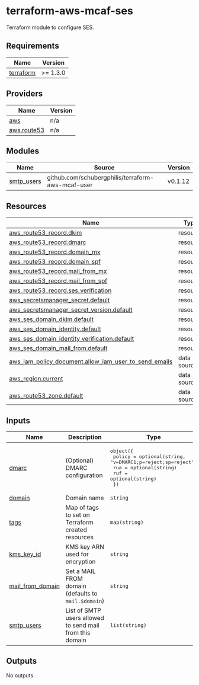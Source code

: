 # terraform-aws-mcaf-ses

Terraform module to configure SES.

<!--- BEGIN_TF_DOCS --->
## Requirements

| Name | Version |
|------|---------|
| <a name="requirement_terraform"></a> [terraform](#requirement\_terraform) | >= 1.3.0 |

## Providers

| Name | Version |
|------|---------|
| <a name="provider_aws"></a> [aws](#provider\_aws) | n/a |
| <a name="provider_aws.route53"></a> [aws.route53](#provider\_aws.route53) | n/a |

## Modules

| Name | Source | Version |
|------|--------|---------|
| <a name="module_smtp_users"></a> [smtp\_users](#module\_smtp\_users) | github.com/schubergphilis/terraform-aws-mcaf-user | v0.1.12 |

## Resources

| Name | Type |
|------|------|
| [aws_route53_record.dkim](https://registry.terraform.io/providers/hashicorp/aws/latest/docs/resources/route53_record) | resource |
| [aws_route53_record.dmarc](https://registry.terraform.io/providers/hashicorp/aws/latest/docs/resources/route53_record) | resource |
| [aws_route53_record.domain_mx](https://registry.terraform.io/providers/hashicorp/aws/latest/docs/resources/route53_record) | resource |
| [aws_route53_record.domain_spf](https://registry.terraform.io/providers/hashicorp/aws/latest/docs/resources/route53_record) | resource |
| [aws_route53_record.mail_from_mx](https://registry.terraform.io/providers/hashicorp/aws/latest/docs/resources/route53_record) | resource |
| [aws_route53_record.mail_from_spf](https://registry.terraform.io/providers/hashicorp/aws/latest/docs/resources/route53_record) | resource |
| [aws_route53_record.ses_verification](https://registry.terraform.io/providers/hashicorp/aws/latest/docs/resources/route53_record) | resource |
| [aws_secretsmanager_secret.default](https://registry.terraform.io/providers/hashicorp/aws/latest/docs/resources/secretsmanager_secret) | resource |
| [aws_secretsmanager_secret_version.default](https://registry.terraform.io/providers/hashicorp/aws/latest/docs/resources/secretsmanager_secret_version) | resource |
| [aws_ses_domain_dkim.default](https://registry.terraform.io/providers/hashicorp/aws/latest/docs/resources/ses_domain_dkim) | resource |
| [aws_ses_domain_identity.default](https://registry.terraform.io/providers/hashicorp/aws/latest/docs/resources/ses_domain_identity) | resource |
| [aws_ses_domain_identity_verification.default](https://registry.terraform.io/providers/hashicorp/aws/latest/docs/resources/ses_domain_identity_verification) | resource |
| [aws_ses_domain_mail_from.default](https://registry.terraform.io/providers/hashicorp/aws/latest/docs/resources/ses_domain_mail_from) | resource |
| [aws_iam_policy_document.allow_iam_user_to_send_emails](https://registry.terraform.io/providers/hashicorp/aws/latest/docs/data-sources/iam_policy_document) | data source |
| [aws_region.current](https://registry.terraform.io/providers/hashicorp/aws/latest/docs/data-sources/region) | data source |
| [aws_route53_zone.default](https://registry.terraform.io/providers/hashicorp/aws/latest/docs/data-sources/route53_zone) | data source |

## Inputs

| Name | Description | Type | Default | Required |
|------|-------------|------|---------|:--------:|
| <a name="input_dmarc"></a> [dmarc](#input\_dmarc) | (Optional) DMARC configuration | <pre>object({<br>    policy = optional(string, "v=DMARC1;p=reject;sp=reject")<br>    rua    = optional(string)<br>    ruf    = optional(string)<br>  })</pre> | n/a | yes |
| <a name="input_domain"></a> [domain](#input\_domain) | Domain name | `string` | n/a | yes |
| <a name="input_tags"></a> [tags](#input\_tags) | Map of tags to set on Terraform created resources | `map(string)` | n/a | yes |
| <a name="input_kms_key_id"></a> [kms\_key\_id](#input\_kms\_key\_id) | KMS key ARN used for encryption | `string` | `null` | no |
| <a name="input_mail_from_domain"></a> [mail\_from\_domain](#input\_mail\_from\_domain) | Set a MAIL FROM domain (defaults to `mail.$domain`) | `string` | `null` | no |
| <a name="input_smtp_users"></a> [smtp\_users](#input\_smtp\_users) | List of SMTP users allowed to send mail from this domain | `list(string)` | `[]` | no |

## Outputs

No outputs.

<!--- END_TF_DOCS --->

